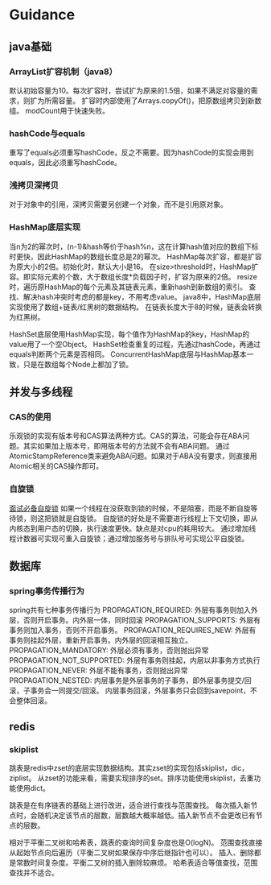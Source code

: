 # Guidance

## java基础

### ArrayList扩容机制（java8）
默认初始容量为10。每次扩容时，尝试扩为原来的1.5倍，如果不满足对容量的需求，则扩为所需容量。
扩容时内部使用了Arrays.copyOf()，把原数组拷贝到新数组。
modCount用于快速失败。

### hashCode与equals
重写了equals必须重写hashCode，反之不需要。因为hashCode的实现会用到equals，因此必须重写hashCode。

### 浅拷贝深拷贝
对于对象中的引用，深拷贝需要另创建一个对象，而不是引用原对象。

### HashMap底层实现
当n为2的幂次时，(n-1)&hash等价于hash%n，这在计算hash值对应的数组下标时更快，因此HashMap的数组长度总是2的幂次。
HashMap每次扩容，都是扩容为原大小的2倍。初始化时，默认大小是16。
在size>threshold时，HashMap扩容。即实际元素的个数，大于数组长度*负载因子时，扩容为原来的2倍。
resize时，遍历原HashMap的每个元素及其链表元素，重新hash到新数组的索引。
查找、解决hash冲突时考虑的都是key，不用考虑value。
java8中，HashMap底层实现使用了数组+链表/红黑树的数据结构。
在链表长度大于8的时候，链表会转换为红黑树。

HashSet底层使用HashMap实现，每个值作为HashMap的key，HashMap的value用了一个空Object。
HashSet检查重复的过程，先通过hashCode，再通过equals判断两个元素是否相同。
ConcurrentHashMap底层与HashMap基本一致，只是在数组每个Node上都加了锁。

## 并发与多线程

### CAS的使用
乐观锁的实现有版本号和CAS算法两种方式。CAS的算法，可能会存在ABA问题。其实如果加上版本号，即用版本号的方法就不会有ABA问题。
通过AtomicStampReference类来避免ABA问题。如果对于ABA没有要求，则直接用Atomic相关的CAS操作即可。

### 自旋锁
[面试必备自旋锁](https://zhuanlan.zhihu.com/p/40729293)
如果一个线程在没获取到锁的时候，不是阻塞，而是不断自旋等待锁，则这把锁就是自旋锁。
自旋锁的好处是不需要进行线程上下文切换，即从内核态到用户态的切换，执行速度更快。缺点是对cpu的耗用较大。
通过增加线程计数器可实现可重入自旋锁；通过增加服务号与排队号可实现公平自旋锁。

## 数据库

### spring事务传播行为
spring共有七种事务传播行为
PROPAGATION_REQUIRED: 外层有事务则加入外层，否则开启事务。内外层一体，同时回滚
PROPAGATION_SUPPORTS: 外层有事务则加入事务，否则不开启事务。
PROPAGATION_REQUIRES_NEW: 外层有事务则挂起外层，重新开启事务。内外层的回滚相互独立。
PROPAGATION_MANDATORY: 外层必须有事务，否则抛出异常
PROPAGATION_NOT_SUPPORTED: 外层有事务则挂起，内层以非事务方式执行
PROPAGATION_NEVER: 外层不能有事务，否则抛出异常
PROPAGATION_NESTED: 内层事务是外层事务的子事务，即外层事务提交/回滚，子事务会一同提交/回滚。
内层事务回滚，外层事务只会回到savepoint，不会整体回滚。

## redis

### skiplist
跳表是redis中zset的底层实现数据结构。其实zset的实现包括skiplist，dic，ziplist。
从zset的功能来看，需要实现排序的set。排序功能使用skiplist，去重功能使用dict。

跳表是在有序链表的基础上进行改进，适合进行查找与范围查找。
每次插入新节点时，会随机决定该节点的层数，层数越大概率越低。插入新节点不会更改已有节点的层数。

相对于平衡二叉树和哈希表，跳表的查询时间复杂度也是O(logN)。
范围查找直接从起始节点向后遍历（平衡二叉树如果保存中序后继指针也可以）。
插入、删除都是常数时间复杂度。平衡二叉树的插入删除较麻烦。
哈希表适合等值查找，范围查找并不适合。